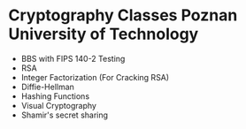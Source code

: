 # Cryptography Classes Poznan University of Technology
* BBS with FIPS 140-2 Testing
* RSA
* Integer Factorization (For Cracking RSA)
* Diffie-Hellman
* Hashing Functions
* Visual Cryptography
* Shamir's secret sharing
